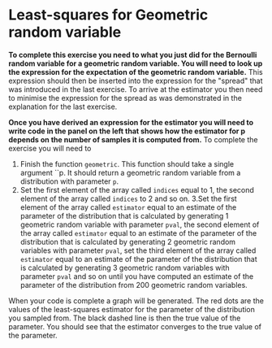 # Least-squares for Geometric random variable

__To complete this exercise you need to what you just did for the Bernoulli random variable for a geometric random variable.  You will need to look up the expression for the expectation of the geometric random variable.__  This expression should then be inserted into the expression for the "spread" that was introduced in the last exercise.  To arrive at the estimator you then need to minimise the expression for the spread as was demonstrated in the explanation for the last exercise. 

__Once you have derived an expression for the estimator you will need to write code in the panel on the left that shows how the estimator for p depends on the number of samples it is computed from.__  To complete the exercise you will need to  

1. Finish the function `geometric`. This function should take a single argument ``p. It should return a geometric random variable from a distribution with parameter `p`. 
2. Set the first element of the array called `indices` equal to 1, the second element of the array called `indices` to 2 and so on.
3.Set the first element of the array called `estimator` equal to an estimate of the parameter of the distribution that is calculated by generating 1 geometric random variable with parameter `pval`, the second element of the array called `estimator` equal to an estimate of the parameter of the distribution that is calculated by generating 2 geometric random variables with parameter `pval`, set the third element of the array called `estimator` equal to an estimate of the parameter of the distribution that is calculated by generating 3 geometric random variables with parameter `pval` and so on until you have computed an estimate of the parameter of the distribution from 200 geometric random variables. 

When your code is complete a graph will be generated.  The red dots are the values of the least-squares estimator for the parameter of the distribution you sampled from.  The black dashed line is then the true value of the parameter.  You should see that the estimator converges to the true value of the parameter.  
